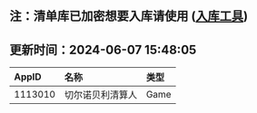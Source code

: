 ## 注：清单库已加密想要入库请使用 ([入库工具](https://github.com/BlankTMing/ManifestAutoUpdate/releases))

## 更新时间：2024-06-07 15:48:05
| AppID | 名称 | 类型  |
| :-------------------- | :----------------------------- | :----------- |
| 1113010 | 切尔诺贝利清算人| Game |
